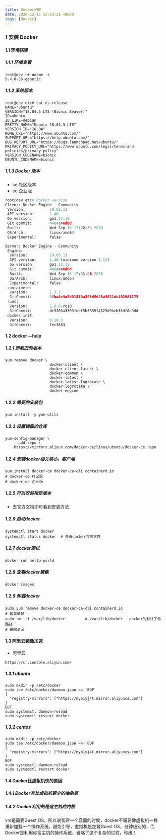 ```yaml
---
title: Docker初识
date: 2020-12-15 13:14:21 +8000
tags: [docker]
---
```



### 1 安装 Docker

#### 1.1 环境搭建

##### 1.1.1 环境查看

```shell
root@dev:~# uname -r
5.4.0-56-generic
```

##### 1.1.2 系统版本

```shell
root@dev:etc# cat os-release 
NAME="Ubuntu"
VERSION="18.04.5 LTS (Bionic Beaver)"
ID=ubuntu
ID_LIKE=debian
PRETTY_NAME="Ubuntu 18.04.5 LTS"
VERSION_ID="18.04"
HOME_URL="https://www.ubuntu.com/"
SUPPORT_URL="https://help.ubuntu.com/"
BUG_REPORT_URL="https://bugs.launchpad.net/ubuntu/"
PRIVACY_POLICY_URL="https://www.ubuntu.com/legal/terms-and-policies/privacy-policy"
VERSION_CODENAME=bionic
UBUNTU_CODENAME=bionic
```

##### 1.1.3 Docker 版本

* ce 社区版本
* ee 企业版

```python
root@dev:etc# docker version
Client: Docker Engine - Community
 Version:           19.03.13
 API version:       1.40
 Go version:        go1.13.15
 Git commit:        4484c46d9d
 Built:             Wed Sep 16 17:02:36 2020
 OS/Arch:           linux/amd64
 Experimental:      false

Server: Docker Engine - Community
 Engine:
  Version:          19.03.13
  API version:      1.40 (minimum version 1.12)
  Go version:       go1.13.15
  Git commit:       4484c46d9d
  Built:            Wed Sep 16 17:01:06 2020
  OS/Arch:          linux/amd64
  Experimental:     false
 containerd:
  Version:          1.3.7
  GitCommit:        8fba4e9a7d01810a393d5d25a3621dc101981175
 runc:
  Version:          1.0.0-rc10
  GitCommit:        dc9208a3303feef5b3839f4323d9beb36df0a9dd
 docker-init:
  Version:          0.18.0
  GitCommit:        fec3683
```

#### 1.2 docker  --help

##### 1.2.1 卸载旧的版本

```shell
yum remove docker \
					docker-client \
					docker-client-latest \
					docker-common \
					docker-latest \
					docker-latest-logrotate \
					docker-logrotate \
					docker-engine
```

##### 1.2.2 需要的安装包

```shell
yum install -y yum-utils
```

##### 1.2.3 设置镜像的仓库

```shell
yum-config-manager \
	--add-repo \
	https://mirrors.aliyun.com/docker-ce/linux/ubuntu/docker-ce.repo
```

##### 1.2.4 安装docker相关核心，客户端

```shell
yum install docker-ce docker-ce-cli containerd.io
# docker-ce 社区版
# docker-ee 企业版
```

##### 1.2.5 可以安装指定版本

* 去官方文档即可看到安装方法

##### 1.2.6 启动docker

```shell
systemctl start docker
systemctl status docker  # 查看docker当前状态
```

##### 1.2.7 docker测试

```shell
docker run hello-world
```

##### 1.2.8 查看docker镜像

```shell
docker images
```

##### 1.2.9 卸载docker

```shell
sudo yum remove docker-ce docker-ce-cli containerd.io
# 卸载依赖
sudo rm -rf /var/lib/docker 		# /var/lib/docker   docker的默认工作路径
# 删除资源
```

#### 1.3 阿里云镜像加速

* 阿里云

`https://cr.console.aliyun.com/`


##### 1.3.1 ubuntu

```shell
sudo mkdir -p /etc/docker
sudo tee /etc/docker/daemon.json <<-'EOF'
{
  "registry-mirrors": ["https://nyb1yj4t.mirror.aliyuncs.com"]
}
EOF
sudo systemctl daemon-reload
sudo systemctl restart docker
```

##### 1.3.2 centos

```shell
sudo mkdir -p /etc/docker
sudo tee /etc/docker/daemon.json <<-'EOF'
{
  "registry-mirrors": ["https://nyb1yj4t.mirror.aliyuncs.com"]
}
EOF
sudo systemctl daemon-reload
sudo systemctl restart docker
```

#### 1.4 Docker比虚拟机快的原因

##### 1.4.1 Docker有比虚拟机更少的抽象层

##### 1.4.2 Docker利用的是宿主机的内核

vm是需要Guest OS，所以说新建一个容器的时候，docker不需要像虚拟机一样重新加载一个操作系统，避免引导，虚拟机是加载Guest OS，分钟级别的，而Docker是利用你宿主机的操作系统，省略了这个复杂的过程，秒级！